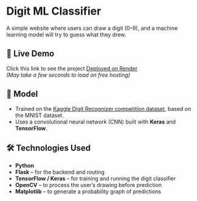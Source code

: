 # Digit ML Classifier

A simple website where users can draw a digit (0–9), and a machine learning model will try to guess what they drew.

## 🚀 Live Demo

Click this link to see the project
[Deployed on Render](https://digit-ml-classifier.onrender.com)  
*(May take a few seconds to load on free hosting)*

## 🧠 Model

- Trained on the [Kaggle Digit Recognizer competition dataset](https://www.kaggle.com/competitions/digit-recognizer/data), based on the MNIST dataset.
- Uses a convolutional neural network (CNN) built with **Keras** and **TensorFlow**.

## 🛠 Technologies Used

- **Python**
- **Flask** – for the backend and routing
- **TensorFlow / Keras** – for training and running the digit classifier
- **OpenCV** – to process the user’s drawing before prediction
- **Matplotlib** – to generate a probability graph of predictions
